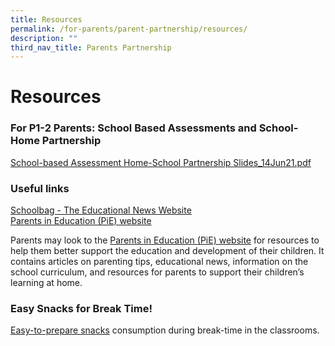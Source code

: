 ```yaml
---
title: Resources
permalink: /for-parents/parent-partnership/resources/
description: ""
third_nav_title: Parents Partnership
---
```

# **Resources**

### For P1-2 Parents: School Based Assessments and School-Home Partnership

[School-based Assessment  Home-School Partnership Slides_14Jun21.pdf](/files/School-based%20Assessment%20%20Home-School%20Partnership%20Slides_14Jun21.pdf)

### Useful links

[Schoolbag - The Educational News Website](https://www.schoolbag.sg/home)  
[Parents in Education (PiE) website](http://parents-in-education.moe.gov.sg/)

Parents may look to the [Parents in Education (PiE) website](http://parents-in-education.moe.gov.sg/) for resources to help them better support the education and development of their children. It contains articles on parenting tips, educational news, information on the school curriculum, and resources for parents to support their children’s learning at home. 

### Easy Snacks for Break Time!

[Easy-to-prepare snacks](https://woodgrovepri.moe.edu.sg/others/news-n-updates/easy-snacks-for-break-time) consumption during break-time in the classrooms.